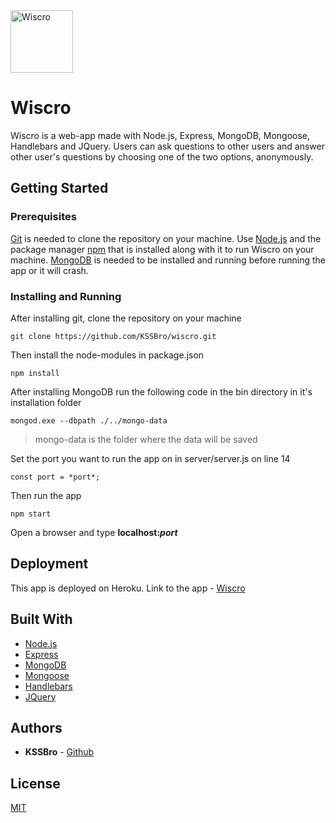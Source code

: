 <img alt="Wiscro" src="https://raw.githubusercontent.com/KSSBro/wiscro/master/public/images/wiscro.png" height="100">

# Wiscro

Wiscro is a web-app made with Node.js, Express, MongoDB, Mongoose, Handlebars and JQuery.
Users can ask questions to other users and answer other user's questions by choosing one of the two options, anonymously.

## Getting Started

### Prerequisites

[Git](https://git-scm.com/) is needed to clone the repository on your machine.
Use [Node.js](https://nodejs.org/en/download/) and the package manager [npm](https://www.npmjs.com/get-npm) that is installed along with it to run Wiscro on your machine.
[MongoDB](https://www.mongodb.com/download-center) is needed to be installed and running before running the app or it will crash.

### Installing and Running

After installing git, clone the repository on your machine

```
git clone https://github.com/KSSBro/wiscro.git
```

Then install the node-modules in package.json

```
npm install
```

After installing MongoDB run the following code in the bin directory in it's installation folder

```
mongod.exe --dbpath ./../mongo-data
```

> mongo-data is the folder where the data will be saved

Set the port you want to run the app on in server/server.js on line 14

```
const port = *port*;
```

Then run the app

```
npm start
```

Open a browser and type **localhost:_port_**

## Deployment

This app is deployed on Heroku. Link to the app - [Wiscro](https://wiscro.herokuapp.com/)

## Built With

- [Node.js](https://nodejs.org/en/)
- [Express](https://expressjs.com/)
- [MongoDB](https://www.mongodb.com/)
- [Mongoose](https://mongoosejs.com/)
- [Handlebars](https://handlebarsjs.com/)
- [JQuery](https://jquery.com/)

## Authors

- **KSSBro** - [Github](https://github.com/KSSBro)

## License

[MIT](https://choosealicense.com/licenses/mit/)
